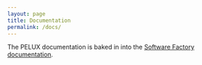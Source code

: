```yaml
---
layout: page
title: Documentation
permalink: /docs/
---
```


The PELUX documentation is baked in into the [Software Factory documentation](https://pelux.io/software-factory/).
